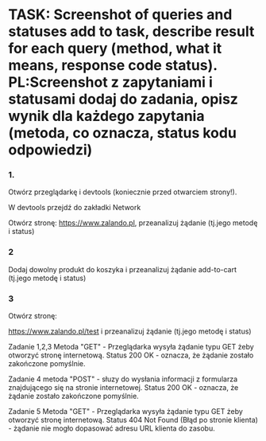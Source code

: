 <h1>TASK: Screenshot of queries and statuses add to task, describe result for each query (method, what it means, response code status). PL:Screenshot z zapytaniami i statusami dodaj do zadania,  opisz wynik dla każdego zapytania (metoda, co oznacza, status kodu odpowiedzi)</h1>
<h3>1.</h3>
Otwórz przeglądarkę і devtools (koniecznie przed otwarciem strony!).

W devtools przejdź do zakładki Network

Otwórz stronę: https://www.zalando.pl, przeanalizuj żądanie (tj.jego metodę i status)

<h3>2</h3>
Dodaj dowolny produkt do koszyka i przeanalizuj żądanie add-to-cart (tj.jego metodę i status)

<h3>3</h3>
Otwórz stronę:

https://www.zalando.pl/test i przeanalizuj żądanie (tj.jego metodę i status)


Zadanie 1,2,3 Metoda "GET" - Przeglądarka wysyła żądanie typu GET żeby otworzyć stronę internetową.
Status 200 OK - oznacza, że żądanie zostało zakończone pomyślnie.

Zadanie 4 metoda "POST" - słuzy do wysłania informacji z formularza znajdującego się na stronie internetowej.
Status 200 OK - oznacza, że żądanie zostało zakończone pomyślnie.

Zadanie 5 Metoda "GET" - Przeglądarka wysyła żądanie typu GET żeby otworzyć stronę internetową.
Status 404 Not Found (Błąd po stronie klienta) - żądanie nie mogło dopasować adresu URL klienta do zasobu.
